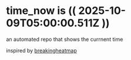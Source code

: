 # time_now is (( 2025-10-09T05:00:00.511Z ))

an automated repo that shows the currnent time

inspired by [breakingheatmap](https://github.com/breakingheatmap/breakingheatmap)